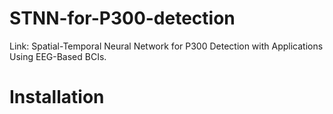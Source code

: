 # STNN-for-P300-detection
Link: Spatial-Temporal Neural Network for P300 Detection with Applications Using EEG-Based BCIs.
# Installation
